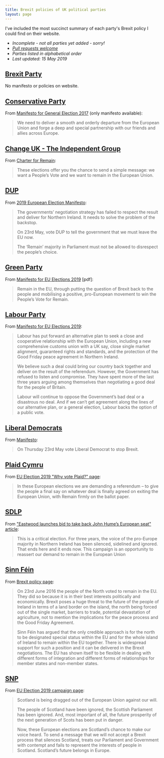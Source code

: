 ```yaml
---
title: Brexit policies of UK political parties
layout: page
---
```


I've included the most succinct summary of each party's Brexit policy I could find on their website.

* _Incomplete - not all parties yet added - sorry!_
* _[Pull requests welcome](https://github.com/floehopper/eu-elections-2019/)_
* _Parties listed in alphabetical order_
* _Last updated: 15 May 2019_

## [Brexit Party](https://thebrexitparty.org/)

No manifesto or policies on website.


## [Conservative Party](https://www.conservatives.com/)

From [Manifesto for General Election 2017](https://www.conservatives.com/manifesto) (only manifesto available):

> We need to deliver a smooth and orderly departure from the European Union and forge a deep and special partnership with our friends and allies across Europe.


## [Change UK - The Independent Group](https://voteforchange.uk/)

From [Charter for Remain](https://voteforchange.uk/charter-for-remain/):

> These elections offer you the chance to send a simple message: we want a People’s Vote and we want to remain in the European Union.


## [DUP](http://www.mydup.com/)

From [2019 European Election Manifesto](http://www.mydup.com/images/uploads/publications/European_manifesto_-_Final.pdf):

> The governments’ negotiation strategy has failed to respect the result and deliver for Northern Ireland. It needs to solve the problem of the backstop.
>
> On 23rd May, vote DUP to tell the government that we must leave the EU now.
>
> The ‘Remain’ majority in Parliament must not be allowed to disrespect the people’s choice.


## [Green Party](https://www.greenparty.org.uk/)

From [Manifesto for EU Elections 2019](https://www.greenparty.org.uk/assets/images/national-site/eu-2019/eu-manifesto-online-19-05-13.pdf) [pdf]:

> Remain in the EU, through putting the question of Brexit back to the people and mobilising a positive, pro-European movement to win the People’s Vote for Remain.


## [Labour Party](https://labour.org.uk/)

From [Manifesto for EU Elections 2019](https://labour.org.uk/manifesto/transforming-britain-and-europe/):

> Labour has put forward an alternative plan to seek a close and cooperative relationship with the European Union, including a new comprehensive customs union with a UK say, close single market alignment, guaranteed rights and standards, and the protection of the Good Friday peace agreement in Northern Ireland.
>
> We believe such a deal could bring our country back together and deliver on the result of the referendum. However, the Government has refused to listen and compromise. They have spent more of the last three years arguing among themselves than negotiating a good deal for the people of Britain.
>
> Labour will continue to oppose the Government’s bad deal or a disastrous no deal. And if we can’t get agreement along the lines of our alternative plan, or a general election, Labour backs the option of a public vote.


## [Liberal Democrats](https://www.libdems.org.uk/)

From [Manifesto](https://www.libdems.org.uk/manifesto):

> On Thursday 23rd May vote Liberal Democrat to stop Brexit.


## [Plaid Cymru](https://www.partyof.wales/)

From [EU Election 2019 "Why vote Plaid?" page](https://www.partyof.wales/plaid_europe):

> In these European elections we are demanding a referendum – to give the people a final say on whatever deal is finally agreed on exiting the European Union, with Remain firmly on the ballot paper.


## [SDLP](http://www.sdlp.ie/)

From ["Eastwood launches bid to take back John Hume’s European seat" article](http://www.sdlp.ie/news/2019/eastwood-launches-bid-to-take-back-john-humes-european-seat/):

> This is a critical election. For three years, the voice of the pro-Europe majority in Northern Ireland has been silenced, sidelined and ignored. That ends here and it ends now. This campaign is an opportunity to reassert our demand to remain in the European Union


## [Sinn Féin](https://www.sinnfein.ie/)

From [Brexit policy page](https://www.sinnfein.ie/brexit):

> On 23rd June 2016 the people of the North voted to remain in the EU. They did so because it is in their best interests politically and economically. Brexit poses a huge threat to the future of the people of Ireland in terms of a land border on the island, the north being forced out of the single market, barriers to trade, potential devastation of agriculture, not to mention the implications for the peace process and the Good Friday Agreement.
>
> Sinn Féin has argued that the only credible approach is for the north to be designated special status within the EU and for the whole island of Ireland to remain within the EU together. There is widespread support for such a position and it can be delivered in the Brexit negotiations. The EU has shown itself to be flexible in dealing with different forms of integration and different forms of relationships for member states and non-member states.


## [SNP](https://www.snp.org/)

From [EU Election 2019 campaign page](https://www.snp.org/campaigns/eu-election-2019/):

> Scotland is being dragged out of the European Union against our will.
>
> The people of Scotland have been ignored, the Scottish Parliament has been ignored. And, most important of all, the future prosperity of the next generation of Scots has been put in danger.
>
> Now, these European elections are Scotland’s chance to make our voice heard. To send a message that we will not accept a Brexit process that silences Scotland, treats our Parliament and Government with contempt and fails to represent the interests of people in Scotland. Scotland’s future belongs in Europe.
